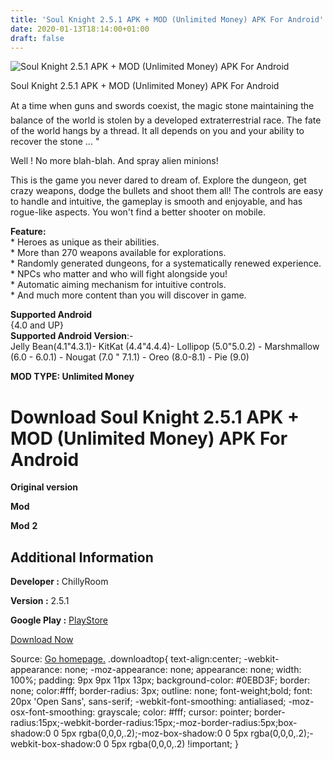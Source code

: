 ```yaml
---
title: 'Soul Knight 2.5.1 APK + MOD (Unlimited Money) APK For Android'
date: 2020-01-13T18:14:00+01:00
draft: false
---
```


![Soul Knight 2.5.1 APK + MOD (Unlimited Money) APK For Android](https://i1.wp.com/apkhome.net/wp-content/uploads/2020/01/Soul-Knight-2.5.1-APK-MOD-Unlimited-Money.png "Soul Knight 2.5.1 APK + MOD (Unlimited Money) APK For Android")

  

Soul Knight 2.5.1 APK + MOD (Unlimited Money) APK For Android

At a time when guns and swords coexist, the magic stone maintaining the balance of the world is stolen by a developed extraterrestrial race. The fate of the world hangs by a thread. It all depends on you and your ability to recover the stone ... "

Well ! No more blah-blah. And spray alien minions!

This is the game you never dared to dream of. Explore the dungeon, get crazy weapons, dodge the bullets and shoot them all! The controls are easy to handle and intuitive, the gameplay is smooth and enjoyable, and has rogue-like aspects. You won't find a better shooter on mobile.

**Feature:**  
\* Heroes as unique as their abilities.  
\* More than 270 weapons available for explorations.  
\* Randomly generated dungeons, for a systematically renewed experience.  
\* NPCs who matter and who will fight alongside you!  
\* Automatic aiming mechanism for intuitive controls.  
\* And much more content than you will discover in game.

**Supported Android**  
{4.0 and UP}  
**Supported Android Version**:-  
Jelly Bean(4.1"4.3.1)- KitKat (4.4"4.4.4)- Lollipop (5.0"5.0.2) - Marshmallow (6.0 - 6.0.1) - Nougat (7.0 " 7.1.1) - Oreo (8.0-8.1) - Pie (9.0)

**MOD TYPE: Unlimited Money**

Download Soul Knight 2.5.1 APK + MOD (Unlimited Money) APK For Android
======================================================================

**Original version**

**Mod**

**Mod** **2**

Additional Information
----------------------

**Developer :** ChillyRoom

**Version :** 2.5.1

**Google Play :** [PlayStore](https://play.google.com/store/apps/details?id=com.ChillyRoom.DungeonShooter)

  

[Download Now](https://store4app.co/post/soul-knight-2-5-1-apk-mod-unlimited-money-apk-for-android_1578935100)

  
Source: [Go homepage.](https://store4app.co/post/soul-knight-2-5-1-apk-mod-unlimited-money-apk-for-android_1578935100) .downloadtop{ text-align:center; -webkit-appearance: none; -moz-appearance: none; appearance: none; width: 100%; padding: 9px 9px 11px 13px; background-color: #0EBD3F; border: none; color:#fff; border-radius: 3px; outline: none; font-weight;bold; font: 20px 'Open Sans', sans-serif; -webkit-font-smoothing: antialiased; -moz-osx-font-smoothing: grayscale; color: #fff; cursor: pointer; border-radius:15px;-webkit-border-radius:15px;-moz-border-radius:5px;box-shadow:0 0 5px rgba(0,0,0,.2);-moz-box-shadow:0 0 5px rgba(0,0,0,.2);-webkit-box-shadow:0 0 5px rgba(0,0,0,.2) !important; }